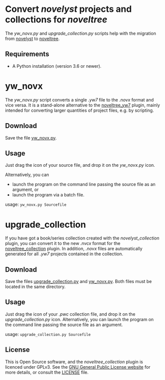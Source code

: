 # Convert *novelyst* projects and collections for *noveltree* 

The *yw_novx.py* and *upgrade_collection.py* scripts help with the migration from [novelyst](https://peter88213.github.io/novelyst/) to [noveltree](https://peter88213.github.io/noveltree/).

## Requirements

- A Python installation (version 3.6 or newer).

# yw_novx

The *yw_novx.py* script converts a single *.yw7* file to the *.novx* format and vice versa.
It is a stand-alone alternative to the [noveltree_yw7](https://peter88213.github.io/noveltree_yw7) plugin, 
mainly intended for converting larger quantities of project files, e.g. by scripting.

## Download

Save the file [yw_novx.py](https://raw.githubusercontent.com/peter88213/yw_novx/main/build/yw_novx.py).

## Usage

Just drag the icon of your source file, and drop it on the *yw_novx.py* icon.

Alternatively, you can

- launch the program on the command line passing the source file as an argument, or
- launch the program via a batch file.

usage: `yw_novx.py Sourcefile`

# upgrade_collection

If you have got a book/series collection created with the *novelyst_collection* plugin,
you can convert it to the new *.nvcx* format for the 
[noveltree_collection](https://peter88213.github.io/noveltree_collection) plugin.
In addition, *.novx* files are automatically generated for all *.yw7* projects contained in the collection. 

## Download

Save the files [upgrade_collection.py](https://raw.githubusercontent.com/peter88213/yw_novx/main/build/upgrade_collection.py) 
and [yw_novx.py](https://raw.githubusercontent.com/peter88213/yw_novx/main/build/yw_novx.py). Both files must be
located in the same directory. 

## Usage

Just drag the icon of your *.pwc* collection file, and drop it on the *upgrade_collection.py* icon.
Alternatively, you can launch the program on the command line passing the source file as an argument.

usage: `upgrade_collection.py Sourcefile`

## License

This is Open Source software, and the *noveltree_collection* plugin is licenced under GPLv3. See the
[GNU General Public License website](https://www.gnu.org/licenses/gpl-3.0.en.html) for more
details, or consult the [LICENSE](https://github.com/peter88213/noveltree_collection/blob/main/LICENSE) file.






